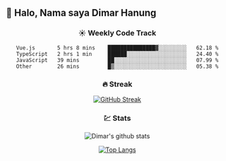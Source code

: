 ## 👋 Halo, Nama saya **Dimar Hanung**

<center>

### :sunny: Weekly Code Track
<!--START_SECTION:waka-->

```text
Vue.js       5 hrs 8 mins    ███████████████▓░░░░░░░░░   62.18 %
TypeScript   2 hrs 1 min     ██████░░░░░░░░░░░░░░░░░░░   24.40 %
JavaScript   39 mins         ██░░░░░░░░░░░░░░░░░░░░░░░   07.99 %
Other        26 mins         █▒░░░░░░░░░░░░░░░░░░░░░░░   05.38 %
```

<!--END_SECTION:waka-->

### :fire: Streak

[![GitHub Streak](http://github-readme-streak-stats.herokuapp.com?user=dimar-hanung)](https://git.io/streak-stats)

### :chart: Stats

![Dimar's github stats](https://github-readme-stats.vercel.app/api?username=dimar-hanung&show_icons=true&theme=vue)

[![Top Langs](https://github-readme-stats.vercel.app/api/top-langs/?username=dimar-hanung)](#)

</center>
